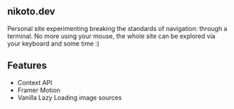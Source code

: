 ## nikoto.dev

Personal site experimenting breaking the standards of navigation: through a terminal.
No more using your mouse, the whole site can be explored via your keyboard and some time :)

## Features

- Context API
- Framer Motion
- Vanilla Lazy Loading image sources
